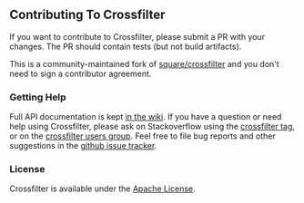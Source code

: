 ## Contributing To Crossfilter

If you want to contribute to Crossfilter, please submit a PR with your changes. The PR should contain tests (but not build artifacts).

This is a community-maintained fork of [square/crossfilter](https://github.com/square/crossfilter) and you don't need to sign a contributor agreement.

### Getting Help

Full API documentation is kept [in the wiki][2]. If you have a question or need help using Crossfilter, please ask on Stackoverflow using the [crossfilter tag][3], or on the [crossfilter users group](https://groups.google.com/forum/#!forum/crossfilter). Feel free to file bug reports and other suggestions in the [github issue tracker][4].

  [2]: https://github.com/square/crossfilter/wiki
  [3]: http://stackoverflow.com/questions/tagged/crossfilter
  [4]: https://github.com/crossfilter/crossfilter/issues

### License

Crossfilter is available under the [Apache License][5].

  [5]: https://github.com/crossfilter/crossfilter/blob/master/LICENSE


